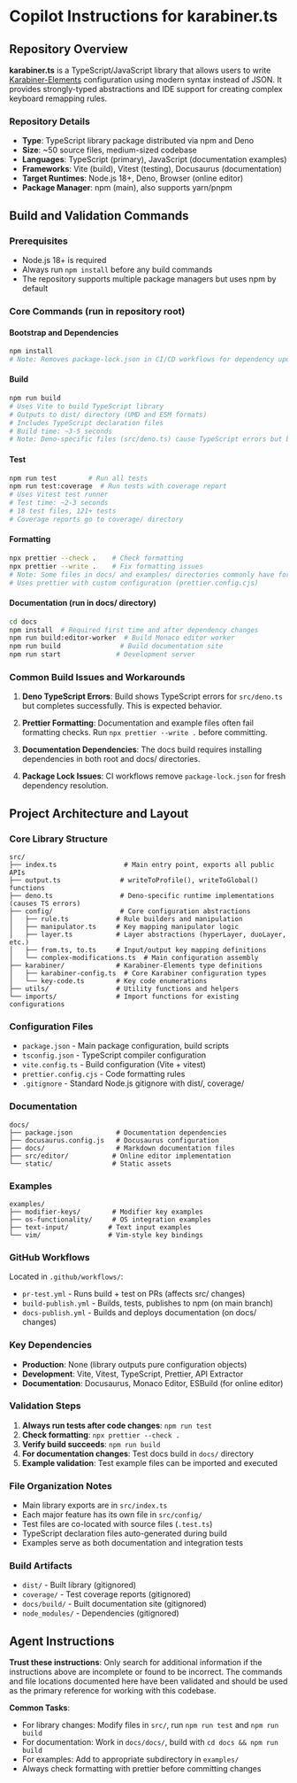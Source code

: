 # Copilot Instructions for karabiner.ts

## Repository Overview

**karabiner.ts** is a TypeScript/JavaScript library that allows users to write [Karabiner-Elements](https://github.com/pqrs-org/Karabiner-Elements) configuration using modern syntax instead of JSON. It provides strongly-typed abstractions and IDE support for creating complex keyboard remapping rules.

### Repository Details
- **Type**: TypeScript library package distributed via npm and Deno
- **Size**: ~50 source files, medium-sized codebase
- **Languages**: TypeScript (primary), JavaScript (documentation examples)
- **Frameworks**: Vite (build), Vitest (testing), Docusaurus (documentation)
- **Target Runtimes**: Node.js 18+, Deno, Browser (online editor)
- **Package Manager**: npm (main), also supports yarn/pnpm

## Build and Validation Commands

### Prerequisites
- Node.js 18+ is required
- Always run `npm install` before any build commands
- The repository supports multiple package managers but uses npm by default

### Core Commands (run in repository root)

#### Bootstrap and Dependencies
```bash
npm install
# Note: Removes package-lock.json in CI/CD workflows for dependency updates
```

#### Build
```bash
npm run build
# Uses Vite to build TypeScript library
# Outputs to dist/ directory (UMD and ESM formats)
# Includes TypeScript declaration files
# Build time: ~3-5 seconds
# Note: Deno-specific files (src/deno.ts) cause TypeScript errors but build succeeds
```

#### Test
```bash
npm run test        # Run all tests
npm run test:coverage  # Run tests with coverage report
# Uses Vitest test runner
# Test time: ~2-3 seconds
# 18 test files, 121+ tests
# Coverage reports go to coverage/ directory
```

#### Formatting
```bash
npx prettier --check .    # Check formatting
npx prettier --write .    # Fix formatting issues
# Note: Some files in docs/ and examples/ directories commonly have formatting issues
# Uses prettier with custom configuration (prettier.config.cjs)
```

#### Documentation (run in docs/ directory)
```bash
cd docs
npm install  # Required first time and after dependency changes
npm run build:editor-worker  # Build Monaco editor worker
npm run build               # Build documentation site
npm run start              # Development server
```

### Common Build Issues and Workarounds

1. **Deno TypeScript Errors**: Build shows TypeScript errors for `src/deno.ts` but completes successfully. This is expected behavior.

2. **Prettier Formatting**: Documentation and example files often fail formatting checks. Run `npx prettier --write .` before committing.

3. **Documentation Dependencies**: The docs build requires installing dependencies in both root and docs/ directories.

4. **Package Lock Issues**: CI workflows remove `package-lock.json` for fresh dependency resolution.

## Project Architecture and Layout

### Core Library Structure
```
src/
├── index.ts                 # Main entry point, exports all public APIs
├── output.ts               # writeToProfile(), writeToGlobal() functions
├── deno.ts                 # Deno-specific runtime implementations (causes TS errors)
├── config/                 # Core configuration abstractions
│   ├── rule.ts            # Rule builders and manipulation
│   ├── manipulator.ts     # Key mapping manipulator logic
│   ├── layer.ts           # Layer abstractions (hyperLayer, duoLayer, etc.)
│   ├── from.ts, to.ts     # Input/output key mapping definitions
│   └── complex-modifications.ts  # Main configuration assembly
├── karabiner/             # Karabiner-Elements type definitions
│   ├── karabiner-config.ts  # Core Karabiner configuration types
│   └── key-code.ts        # Key code enumerations
├── utils/                 # Utility functions and helpers
└── imports/               # Import functions for existing configurations
```

### Configuration Files
- `package.json` - Main package configuration, build scripts
- `tsconfig.json` - TypeScript compiler configuration
- `vite.config.ts` - Build configuration (Vite + vitest)
- `prettier.config.cjs` - Code formatting rules
- `.gitignore` - Standard Node.js gitignore with dist/, coverage/

### Documentation
```
docs/
├── package.json           # Documentation dependencies
├── docusaurus.config.js   # Docusaurus configuration
├── docs/                  # Markdown documentation files
├── src/editor/           # Online editor implementation
└── static/               # Static assets
```

### Examples
```
examples/
├── modifier-keys/        # Modifier key examples
├── os-functionality/     # OS integration examples
├── text-input/          # Text input examples
└── vim/                 # Vim-style key bindings
```

### GitHub Workflows
Located in `.github/workflows/`:
- `pr-test.yml` - Runs build + test on PRs (affects src/ changes)
- `build-publish.yml` - Builds, tests, publishes to npm (on main branch)
- `docs-publish.yml` - Builds and deploys documentation (on docs/ changes)

### Key Dependencies
- **Production**: None (library outputs pure configuration objects)
- **Development**: Vite, Vitest, TypeScript, Prettier, API Extractor
- **Documentation**: Docusaurus, Monaco Editor, ESBuild (for online editor)

### Validation Steps
1. **Always run tests after code changes**: `npm run test`
2. **Check formatting**: `npx prettier --check .`
3. **Verify build succeeds**: `npm run build`
4. **For documentation changes**: Test docs build in `docs/` directory
5. **Example validation**: Test example files can be imported and executed

### File Organization Notes
- Main library exports are in `src/index.ts`
- Each major feature has its own file in `src/config/`
- Test files are co-located with source files (`.test.ts`)
- TypeScript declaration files auto-generated during build
- Examples serve as both documentation and integration tests

### Build Artifacts
- `dist/` - Built library (gitignored)
- `coverage/` - Test coverage reports (gitignored)
- `docs/build/` - Built documentation site (gitignored)
- `node_modules/` - Dependencies (gitignored)

## Agent Instructions

**Trust these instructions**: Only search for additional information if the instructions above are incomplete or found to be incorrect. The commands and file locations documented here have been validated and should be used as the primary reference for working with this codebase.

**Common Tasks**:
- For library changes: Modify files in `src/`, run `npm run test` and `npm run build`
- For documentation: Work in `docs/docs/`, build with `cd docs && npm run build`
- For examples: Add to appropriate subdirectory in `examples/`
- Always check formatting with prettier before committing changes